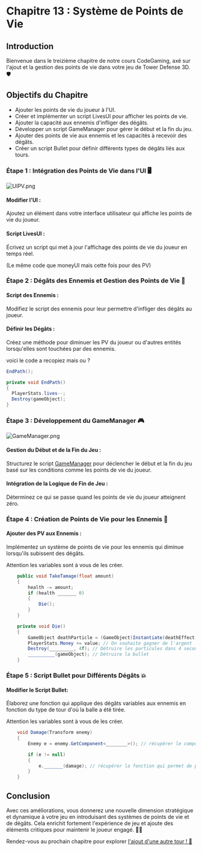 # Chapitre 13 : Système de Points de Vie
## Introduction

Bienvenue dans le treizième chapitre de notre cours CodeGaming, axé sur l'ajout et la gestion des points de vie dans votre jeu de Tower Defense 3D. 🛡️

## Objectifs du Chapitre

- Ajouter les points de vie du joueur à l'UI.
- Créer et implémenter un script LivesUI pour afficher les points de vie.
- Ajouter la capacité aux ennemis d'infliger des dégâts.
- Développer un script GameManager pour gérer le début et la fin du jeu.
- Ajouter des points de vie aux ennemis et les capacités à recevoir des dégâts.
- Créer un script Bullet pour définir différents types de dégâts liés aux tours.

### Étape 1 : Intégration des Points de Vie dans l'UI 🖥️

![UIPV.png](Images/UIPV.png)

#### Modifier l'UI :
Ajoutez un élément dans votre interface utilisateur qui affiche les points de vie du joueur.

#### Script LivesUI :
Écrivez un script qui met à jour l'affichage des points de vie du joueur en temps réel.

(Le même code que moneyUI mais cette fois pour des PV)

### Étape 2 : Dégâts des Ennemis et Gestion des Points de Vie 🔪
#### Script des Ennemis :
Modifiez le script des ennemis pour leur permettre d'infliger des dégâts au joueur.

#### Définir les Dégâts :
Créez une méthode pour diminuer les PV du joueur ou d'autres entités lorsqu'elles sont touchées par des ennemis.

voici le code a recopiez mais ou ?

```csharp
EndPath();

private void EndPath()
{
  PlayerStats.lives--;
  Destroy(gameObject);
}

```

### Étape 3 : Développement du GameManager 🎮

![GameManager.png](Images/GameManager.png)

#### Gestion du Début et de la Fin du Jeu :
Structurez le script [GameManager](https://github.com/user-attachments/files/17848305/GameManager.txt) pour déclencher le début et la fin du jeu basé sur les conditions comme les points de vie du joueur.

#### Intégration de la Logique de Fin de Jeu :
Déterminez ce qui se passe quand les points de vie du joueur atteignent zéro.

### Étape 4 : Création de Points de Vie pour les Ennemis 🎯
#### Ajouter des PV aux Ennemis :
Implémentez un système de points de vie pour les ennemis qui diminue lorsqu'ils subissent des dégâts.

Attention les variables sont à vous de les créer.

```csharp
    public void TakeTamage(float amount)
    {
        health -= amount;
        if (health _______ 0)
        {
            Die();
        }
    }

    private void Die()
    {
        GameObject deathParticle = (GameObject)Instantiate(deathEffect,__________.position, Quaternion.identity);
        PlayerStats.Money += value; // On souhaite gagner de l'argent
        Destroy(_________, 4f); // Détruire les particules dans 4 secondes
        __________(gameObject); // Détruire la bullet
    }
```

### Étape 5 : Script Bullet pour Différents Dégâts 💥
#### Modifier le Script Bullet:
Élaborez une fonction qui applique des dégâts variables aux ennemis en fonction du type de tour d'où la balle a été tirée.

Attention les variables sont à vous de les créer.

```csharp
    void Damage(Transform enemy)
    {
        Enemy e = enemy.GetComponent<________>(); // récupérer le component qui gère notre ennemi

        if (e != null)
        {
            e._______(damage); // récupérer la fonction qui permet de prendre des dégats.
        }
    }
```

## Conclusion
Avec ces améliorations, vous donnerez une nouvelle dimension stratégique et dynamique à votre jeu en introduisant des systèmes de points de vie et de dégâts. Cela enrichit fortement l'expérience de jeu et ajoute des éléments critiques pour maintenir le joueur engagé. 🏹✨

Rendez-vous au prochain chapitre pour explorer [l'ajout d'une autre tour ! 🚀](https://github.com/g404-code-gaming/TowerDefence/blob/main/Création-Du-Jeu/14.Ajout%20de%20la%20tourelle%20laser.md) 

